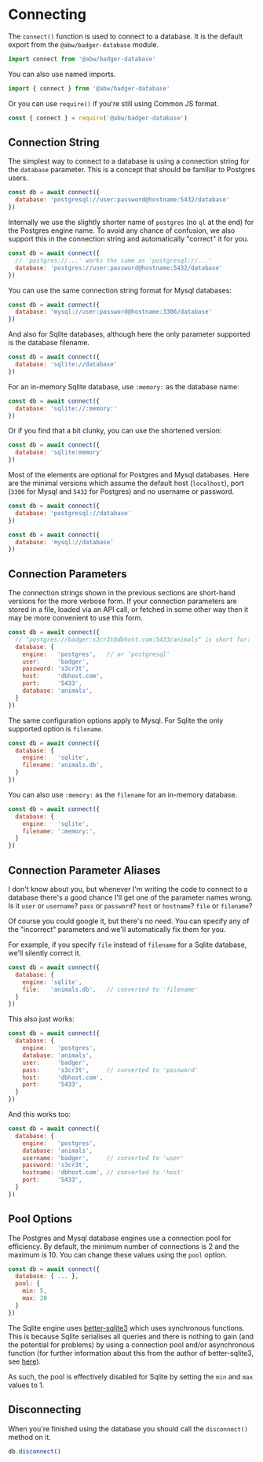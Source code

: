 # Connecting

The `connect()` function is used to connect to a database.  It is the default
export from the `@abw/badger-database` module.

```js
import connect from '@abw/badger-database'
```

You can also use named imports.

```js
import { connect } from '@abw/badger-database'
```

Or you can use `require()` if you're still using Common JS format.

```js
const { connect } = require('@abw/badger-database')
```

## Connection String

The simplest way to connect to a database is using a connection string for the
`database` parameter. This is a concept that should be familiar to Postgres users.

```js
const db = await connect({
  database: 'postgresql://user:password@hostname:5432/database'
})
```

Internally we use the slightly shorter name of `postgres` (no `ql` at the end)
for the Postgres engine name.  To avoid any chance of confusion, we also support
this in the connection string and automatically "correct" it for you.

```js
const db = await connect({
  // 'postgres://...' works the same as 'postgresql://...'
  database: 'postgres://user:password@hostname:5432/database'
})
```

You can use the same connection string format for Mysql databases:

```js
const db = await connect({
  database: 'mysql://user:password@hostname:3306/database'
})
```

And also for Sqlite databases, although here the only parameter supported
is the database filename.

```js
const db = await connect({
  database: 'sqlite://database'
})
```

For an in-memory Sqlite database, use `:memory:` as the database name:

```js
const db = await connect({
  database: 'sqlite://:memory:'
})
```

Or if you find that a bit clunky, you can use the shortened version:

```js
const db = await connect({
  database: 'sqlite:memory'
})
```

Most of the elements are optional for Postgres and Mysql databases.
Here are the minimal versions which assume the default host (`localhost`),
port (`3306` for Mysql and `5432` for Postgres) and no username or password.

```js
const db = await connect({
  database: 'postgresql://database'
})
```

```js
const db = await connect({
  database: 'mysql://database'
})
```

## Connection Parameters

The connection strings shown in the previous sections are short-hand versions
for the more verbose form.  If your connection parameters are stored in a file,
loaded via an API call, or fetched in some other way then it may be more
convenient to use this form.

```js
const db = await connect({
  // "postgres://badger:s3cr3t@dbhost.com:5433/animals" is short for:
  database: {
    engine:   'postgres',   // or 'postgresql'
    user:     'badger',
    password: 's3cr3t',
    host:     'dbhost.com',
    port:     '5433',
    database: 'animals',
  }
})
```

The same configuration options apply to Mysql.  For Sqlite the only supported
option is `filename`.

```js
const db = await connect({
  database: {
    engine:   'sqlite',
    filename: 'animals.db',
  }
})
```

You can also use `:memory:` as the `filename` for an in-memory database.

```js
const db = await connect({
  database: {
    engine:   'sqlite',
    filename: ':memory:',
  }
})
```

## Connection Parameter Aliases

I don't know about you, but whenever I'm writing the code to connect to a database there's
a good chance I'll get one of the parameter names wrong.  Is it `user` or `username`?
`pass` or `password`? `host` or `hostname`? `file` or `filename`?

Of course you could google it, but there's no need. You can specify any of the "incorrect"
parameters and we'll automatically fix them for you.

For example, if you specify `file` instead of `filename` for a Sqlite database, we'll
silently correct it.

```js
const db = await connect({
  database: {
    engine: 'sqlite',
    file:   'animals.db',   // converted to 'filename'
  }
})
```

This also just works:

```js
const db = await connect({
  database: {
    engine:   'postgres',
    database: 'animals',
    user:     'badger',
    pass:     's3cr3t',     // converted to 'password'
    host:     'dbhost.com',
    port:     '5433',
  }
})
```

And this works too:

```js
const db = await connect({
  database: {
    engine:   'postgres',
    database: 'animals',
    username: 'badger',     // converted to 'user'
    password: 's3cr3t',
    hostname: 'dbhost.com', // converted to 'host'
    port:     '5433',
  }
})
```

## Pool Options

The Postgres and Mysql database engines use a connection pool for efficiency.
By default, the minimum number of connections is 2 and the maximum is 10.  You
can change these values using the `pool` option.

```js
const db = await connect({
  database: { ... },
  pool: {
    min: 5,
    max: 20
  }
})
```

The Sqlite engine uses [better-sqlite3](https://github.com/WiseLibs/better-sqlite3)
which uses synchronous functions.  This is because Sqlite serialises all queries
and there is nothing to gain (and the potential for problems) by using a connection
pool and/or asynchronous function (for further information about this from the author
of better-sqlite3, see [here](https://github.com/WiseLibs/better-sqlite3/issues/32)).

As such, the pool is effectively disabled for Sqlite by setting the `min` and `max`
values to 1.

## Disconnecting

When you're finished using the database you should call the `disconnect()` method on
it.

```js
db.disconnect()
```